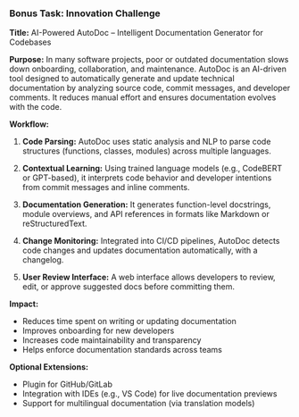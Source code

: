 
### **Bonus Task: Innovation Challenge**

**Title:** AI-Powered AutoDoc – Intelligent Documentation Generator for Codebases

**Purpose:**
In many software projects, poor or outdated documentation slows down onboarding, collaboration, and maintenance. AutoDoc is an AI-driven tool designed to automatically generate and update technical documentation by analyzing source code, commit messages, and developer comments. It reduces manual effort and ensures documentation evolves with the code.

**Workflow:**

1. **Code Parsing:**
   AutoDoc uses static analysis and NLP to parse code structures (functions, classes, modules) across multiple languages.

2. **Contextual Learning:**
   Using trained language models (e.g., CodeBERT or GPT-based), it interprets code behavior and developer intentions from commit messages and inline comments.

3. **Documentation Generation:**
   It generates function-level docstrings, module overviews, and API references in formats like Markdown or reStructuredText.

4. **Change Monitoring:**
   Integrated into CI/CD pipelines, AutoDoc detects code changes and updates documentation automatically, with a changelog.

5. **User Review Interface:**
   A web interface allows developers to review, edit, or approve suggested docs before committing them.

**Impact:**

* Reduces time spent on writing or updating documentation
* Improves onboarding for new developers
* Increases code maintainability and transparency
* Helps enforce documentation standards across teams

**Optional Extensions:**

* Plugin for GitHub/GitLab
* Integration with IDEs (e.g., VS Code) for live documentation previews
* Support for multilingual documentation (via translation models)




